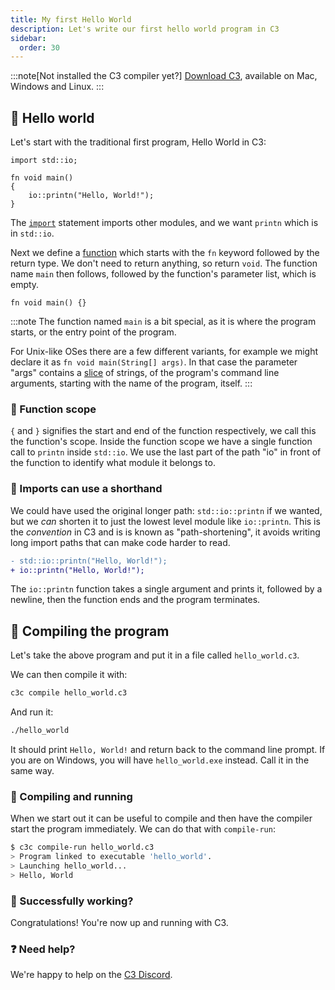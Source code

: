 ```yaml
---
title: My first Hello World
description: Let's write our first hello world program in C3
sidebar:
  order: 30
---
```


:::note[Not installed the C3 compiler yet?]
[Download C3](../../install-c3/prebuilt-binaries/), available on Mac, Windows and Linux.
:::

## 👋 Hello world
Let's start with the traditional first program, Hello World in C3:

```c3
import std::io;

fn void main()
{
    io::printn("Hello, World!");
}
```

The [`import`]((/language-fundamentals/modules/#importing-modules)) statement imports other modules, and we want `printn` which
is in `std::io`.

Next we define a [function](/language-fundamentals/functions/) which starts with the `fn` keyword followed by the return type. We don't need to return anything, so return `void`. The function name `main` then follows, followed by the function's parameter list, which is empty.
```c3
fn void main() {}
```

:::note
The function named `main` is a bit special, as it is where the program starts, or the entry point of the program.

For Unix-like OSes there are a few different variants, for example we might declare it as `fn void main(String[] args)`. In that case the parameter "args" contains a [slice](/language-common/arrays/#slice) of strings, of the program's command line arguments, starting with the name of the program, itself.
:::


### 🔭 Function scope
`{` and `}` signifies the start and end of the function respectively, 
we call this the function's scope. Inside the function scope we have a single function 
call to `printn` inside `std::io`. We use the last part of the path "io" in front of
the function to identify what module it belongs to.

### 📏 Imports can use a shorthand
We could have used the original longer path: `std::io::printn`
if we wanted, but we *can* shorten it to just the lowest level module like `io::printn`. This is the *convention* in C3 and is is known as "path-shortening", it avoids writing long import paths that can make code harder to read.

```diff lang="cpp"
- std::io::printn("Hello, World!");
+ io::printn("Hello, World!");

```

The `io::printn` function takes a single argument and prints it, followed by a newline, then the function ends and the program terminates.


## 🔧 Compiling the program

Let's take the above program and put it in a file called `hello_world.c3`.

We can then compile it with:

```bash 
c3c compile hello_world.c3
```

And run it:

```bash
./hello_world
```

It should print `Hello, World!` and return back to the command line prompt. 
If you are on Windows, you will have `hello_world.exe` instead. Call it in the same way.

### 🏃 Compiling and running

When we start out it can be useful to compile and then have the compiler start the
program immediately. We can do that with `compile-run`:

```bash {4}
$ c3c compile-run hello_world.c3
> Program linked to executable 'hello_world'.
> Launching hello_world...
> Hello, World
```

### 🎉 Successfully working? 
Congratulations! You're now up and running with C3.

### ❓ Need help?
We're happy to help on the [C3 Discord](https://discord.gg/qN76R87).